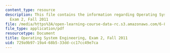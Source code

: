 ```yaml
---
content_type: resource
description: This file contains the information regarding Operating System Engineering,
  Exam 2, Fall 2011
file: /media/https%3A/open-learning-course-data-rc.s3.amazonaws.com/6-828-operating-system-engineering-fall-2012/729a9b9719a468b533ddcc17cc49e7ca_MIT6_828F12_q11_2.pdf
file_type: application/pdf
resourcetype: Document
title: Operating System Engineering, Exam 2, Fall 2011
uid: 729a9b97-19a4-68b5-33dd-cc17cc49e7ca
---
```

